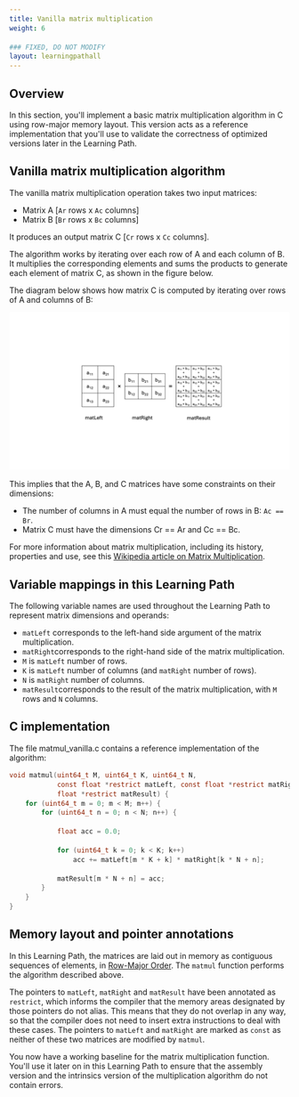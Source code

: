 ```yaml
---
title: Vanilla matrix multiplication
weight: 6

### FIXED, DO NOT MODIFY
layout: learningpathall
---
```


## Overview

In this section, you'll implement a basic matrix multiplication algorithm in C using row-major memory layout. This version acts as a reference implementation that you'll use to validate the correctness of optimized versions later in the Learning Path.

## Vanilla matrix multiplication algorithm

The vanilla matrix multiplication operation takes two input matrices:

* Matrix A [`Ar` rows x `Ac` columns] 
* Matrix B [`Br` rows x `Bc` columns]

It produces an output matrix C [`Cr` rows x `Cc` columns]. 

The algorithm works by iterating over each row of A and each column of B. It multiplies the corresponding elements and sums the products to generate each element of matrix C, as shown in the figure below.

The diagram below shows how matrix C is computed by iterating over rows of A and columns of B:

![Standard Matrix Multiplication alt-text#center](matmul.png "Figure 2: Standard matrix multiplication.")

This implies that the A, B, and C matrices have some constraints on their
dimensions:

- The number of columns in A must equal the number of rows in B: `Ac == Br`.
- Matrix C must have the dimensions Cr == Ar and Cc == Bc.

For more information about matrix multiplication, including its history,
properties and use, see this [Wikipedia article on Matrix Multiplication](https://en.wikipedia.org/wiki/Matrix_multiplication).

## Variable mappings in this Learning Path

The following variable names are used throughout the Learning Path to represent matrix dimensions and operands:

- `matLeft` corresponds to the left-hand side argument of the matrix multiplication.
- `matRight`corresponds to the right-hand side of the matrix multiplication.
- `M` is `matLeft` number of rows.
- `K` is `matLeft` number of columns (and `matRight` number of rows).
- `N` is `matRight` number of columns.
- `matResult`corresponds to the result of the matrix multiplication, with `M` rows and `N` columns.

## C implementation

The file matmul_vanilla.c contains a reference implementation of the algorithm:

```C { line_numbers="true" }
void matmul(uint64_t M, uint64_t K, uint64_t N,
            const float *restrict matLeft, const float *restrict matRight,
            float *restrict matResult) {
    for (uint64_t m = 0; m < M; m++) {
        for (uint64_t n = 0; n < N; n++) {

            float acc = 0.0;

            for (uint64_t k = 0; k < K; k++)
                acc += matLeft[m * K + k] * matRight[k * N + n];

            matResult[m * N + n] = acc;
        }
    }
}
```

## Memory layout and pointer annotations

In this Learning Path, the matrices are laid out in memory as contiguous sequences of elements, in [Row-Major Order](https://en.wikipedia.org/wiki/Row-_and_column-major_order). The `matmul` function performs the algorithm described above.

The pointers to `matLeft`, `matRight` and `matResult` have been annotated as `restrict`, which informs the compiler that the memory areas designated by those pointers do not alias. This means that they do not overlap in any way, so that the compiler does not need to insert extra instructions to deal with these cases. The pointers to `matLeft` and `matRight` are marked as `const` as neither of these two matrices are modified by `matmul`.

You now have a working baseline for the matrix multiplication function. You'll use it later on in this Learning Path to ensure that the assembly version and the intrinsics version of the multiplication algorithm do not contain errors.